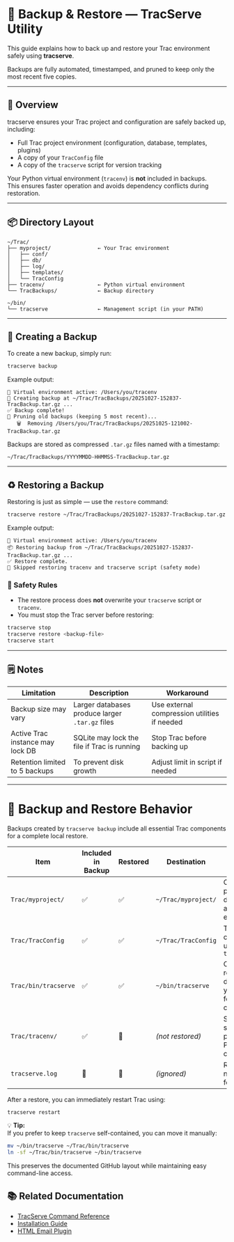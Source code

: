 # 💾 Backup & Restore — TracServe Utility

This guide explains how to back up and restore your Trac environment safely using **tracserve**.

Backups are fully automated, timestamped, and pruned to keep only the most recent five copies.

---

## 🧰 Overview

tracserve ensures your Trac project and configuration are safely backed up, including:

- Full Trac project environment (configuration, database, templates, plugins)
- A copy of your `TracConfig` file
- A copy of the `tracserve` script for version tracking

Your Python virtual environment (`tracenv`) is **not** included in backups.  
This ensures faster operation and avoids dependency conflicts during restoration.

---

## 📦 Directory Layout

```
~/Trac/
├── myproject/               ← Your Trac environment
│   ├── conf/
│   ├── db/
│   ├── log/
│   ├── templates/
│   └── TracConfig
├── tracenv/                 ← Python virtual environment
└── TracBackups/             ← Backup directory

~/bin/
└── tracserve                ← Management script (in your PATH)
```


---

## 💾 Creating a Backup

To create a new backup, simply run:

```bash
tracserve backup
```

Example output:

```
🧠 Virtual environment active: /Users/you/tracenv
💾 Creating backup at ~/Trac/TracBackups/20251027-152837-TracBackup.tar.gz ...
✅ Backup complete!
🧹 Pruning old backups (keeping 5 most recent)...
   🗑️  Removing /Users/you/Trac/TracBackups/20251025-121002-TracBackup.tar.gz
```

Backups are stored as compressed `.tar.gz` files named with a timestamp:

```
~/Trac/TracBackups/YYYYMMDD-HHMMSS-TracBackup.tar.gz
```

---

## ♻️ Restoring a Backup

Restoring is just as simple — use the `restore` command:

```bash
tracserve restore ~/Trac/TracBackups/20251027-152837-TracBackup.tar.gz
```

Example output:

```
🧠 Virtual environment active: /Users/you/tracenv
📦 Restoring backup from ~/Trac/TracBackups/20251027-152837-TracBackup.tar.gz ...
✅ Restore complete.
🚫 Skipped restoring tracenv and tracserve script (safety mode)
```

### 🧩 Safety Rules

- The restore process does **not** overwrite your `tracserve` script or `tracenv`.  
- You must stop the Trac server before restoring:

```bash
tracserve stop
tracserve restore <backup-file>
tracserve start
```

---

## 🗒️ Notes

| Limitation | Description | Workaround |
|-------------|--------------|-------------|
| Backup size may vary | Larger databases produce larger `.tar.gz` files | Use external compression utilities if needed |
| Active Trac instance may lock DB | SQLite may lock the file if Trac is running | Stop Trac before backing up |
| Retention limited to 5 backups | To prevent disk growth | Adjust limit in script if needed |

---

# 💾 Backup and Restore Behavior

Backups created by `tracserve backup` include all essential Trac components for a complete local restore.

| Item | Included in Backup | Restored | Destination | Notes |
|------|--------------------|-----------|--------------|-------|
| `Trac/myproject/` | ✅ | ✅ | `~/Trac/myproject/` | Core Trac project files, database, attachments, etc. |
| `Trac/TracConfig` | ✅ | ✅ | `~/Trac/TracConfig` | Trac configuration used by `tracserve` |
| `Trac/bin/tracserve` | ✅ | ✅ | `~/bin/tracserve` | CLI tool is restored directly into your PATH for convenience |
| `Trac/tracenv/` | ✅ | 🚫 | *(not restored)* | Skipped for safety — prevents Python venv conflicts |
| `tracserve.log` | 🚫 | 🚫 | *(ignored)* | Runtime log, not needed for restore |

After a restore, you can immediately restart Trac using:

```bash
tracserve restart
```

💡 **Tip:**  
If you prefer to keep `tracserve` self-contained, you can move it manually:

```bash
mv ~/bin/tracserve ~/Trac/bin/tracserve
ln -sf ~/Trac/bin/tracserve ~/bin/tracserve
```

This preserves the documented GitHub layout while maintaining easy command-line access.

## 📚 Related Documentation

- [TracServe Command Reference](TracServe.md)
- [Installation Guide](InstallationGuide.md)
- [HTML Email Plugin](HTML_Email_Plugin.md)
